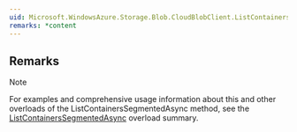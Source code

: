 ```yaml
---  
uid: Microsoft.WindowsAzure.Storage.Blob.CloudBlobClient.ListContainersSegmentedAsync(Microsoft.WindowsAzure.Storage.Blob.BlobContinuationToken)  
remarks: *content  
---  
```

  
## Remarks  
  
> [!NOTE]
>  For examples and comprehensive usage information about this and other overloads of the ListContainersSegmentedAsync method, see the [ListContainersSegmentedAsync](assetId:///Overload:Microsoft.WindowsAzure.Storage.Blob.CloudBlobClient.ListContainersSegmentedAsync?qualifyHint=False&autoUpgrade=True) overload summary.
